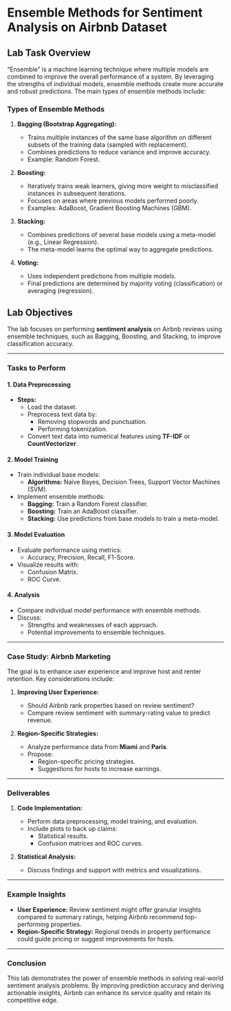 # Ensemble Methods for Sentiment Analysis on Airbnb Dataset

## Lab Task Overview

“Ensemble” is a machine learning technique where multiple models are combined to improve the overall performance of a system. By leveraging the strengths of individual models, ensemble methods create more accurate and robust predictions. The main types of ensemble methods include:

### Types of Ensemble Methods
1. **Bagging (Bootstrap Aggregating):**
   - Trains multiple instances of the same base algorithm on different subsets of the training data (sampled with replacement).
   - Combines predictions to reduce variance and improve accuracy.
   - Example: Random Forest.

2. **Boosting:**
   - Iteratively trains weak learners, giving more weight to misclassified instances in subsequent iterations.
   - Focuses on areas where previous models performed poorly.
   - Examples: AdaBoost, Gradient Boosting Machines (GBM).

3. **Stacking:**
   - Combines predictions of several base models using a meta-model (e.g., Linear Regression).
   - The meta-model learns the optimal way to aggregate predictions.

4. **Voting:**
   - Uses independent predictions from multiple models.
   - Final predictions are determined by majority voting (classification) or averaging (regression).

## Lab Objectives
The lab focuses on performing **sentiment analysis** on Airbnb reviews using ensemble techniques, such as Bagging, Boosting, and Stacking, to improve classification accuracy.

---

### Tasks to Perform

#### 1. **Data Preprocessing**
- **Steps:**
  - Load the dataset.
  - Preprocess text data by:
    - Removing stopwords and punctuation.
    - Performing tokenization.
  - Convert text data into numerical features using **TF-IDF** or **CountVectorizer**.

#### 2. **Model Training**
- Train individual base models:
  - **Algorithms:** Naive Bayes, Decision Trees, Support Vector Machines (SVM).
- Implement ensemble methods:
  - **Bagging:** Train a Random Forest classifier.
  - **Boosting:** Train an AdaBoost classifier.
  - **Stacking:** Use predictions from base models to train a meta-model.

#### 3. **Model Evaluation**
- Evaluate performance using metrics:
  - Accuracy, Precision, Recall, F1-Score.
- Visualize results with:
  - Confusion Matrix.
  - ROC Curve.

#### 4. **Analysis**
- Compare individual model performance with ensemble methods.
- Discuss:
  - Strengths and weaknesses of each approach.
  - Potential improvements to ensemble techniques.

---

### Case Study: Airbnb Marketing
The goal is to enhance user experience and improve host and renter retention. Key considerations include:
1. **Improving User Experience:**
   - Should Airbnb rank properties based on review sentiment?
   - Compare review sentiment with summary-rating value to predict revenue.

2. **Region-Specific Strategies:**
   - Analyze performance data from **Miami** and **Paris**.
   - Propose:
     - Region-specific pricing strategies.
     - Suggestions for hosts to increase earnings.

---

### Deliverables
1. **Code Implementation:**
   - Perform data preprocessing, model training, and evaluation.
   - Include plots to back up claims:
     - Statistical results.
     - Confusion matrices and ROC curves.

2. **Statistical Analysis:**
   - Discuss findings and support with metrics and visualizations.

---

### Example Insights
- **User Experience:** Review sentiment might offer granular insights compared to summary ratings, helping Airbnb recommend top-performing properties.
- **Region-Specific Strategy:** Regional trends in property performance could guide pricing or suggest improvements for hosts.

---

### Conclusion
This lab demonstrates the power of ensemble methods in solving real-world sentiment analysis problems. By improving prediction accuracy and deriving actionable insights, Airbnb can enhance its service quality and retain its competitive edge.

